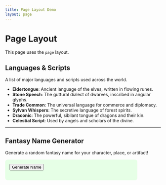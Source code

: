 ```yaml
---
title: Page Layout Demo
layout: page
---
```


# Page Layout

This page uses the `page` layout.

## Languages & Scripts

A list of major languages and scripts used across the world.

- **Eldertongue**: Ancient language of the elves, written in flowing runes.
- **Stone Speech**: The guttural dialect of dwarves, inscribed in angular glyphs.
- **Trade Common**: The universal language for commerce and diplomacy.
- **Sylvan Whispers**: The secretive language of forest spirits.
- **Draconic**: The powerful, sibilant tongue of dragons and their kin.
- **Celestial Script**: Used by angels and scholars of the divine.

---

## Fantasy Name Generator

Generate a random fantasy name for your character, place, or artifact!

<div id="name-gen">
  <button onclick="generateName()">Generate Name</button>
  <div id="name-result"></div>
</div>

<script>
const namePrefixes = ["Aer", "Bel", "Cor", "Dra", "Ely", "Fen", "Gal", "Hal", "Ith", "Jor", "Kel", "Lor", "Mor", "Nor", "Or", "Per", "Quel", "Ryn", "Syl", "Tor", "Ul", "Vor", "Wyn", "Xan", "Yel", "Zor"];
const nameMiddles = ["a", "e", "i", "o", "u", "ae", "ia", "or", "an", "el", "il", "ur", "yn", "ar", "en"];
const nameSuffixes = ["dor", "ion", "mir", "thas", "dil", "wyn", "las", "rin", "lor", "dan", "mar", "nor", "thil", "var", "gorn", "dril", "rion", "lith", "sor", "vash"];

function generateName() {
  function pick(arr) { return arr[Math.floor(Math.random() * arr.length)]; }
  let name = pick(namePrefixes) + pick(nameMiddles) + pick(nameSuffixes);
  document.getElementById('name-result').innerText = name;
}
</script>

<style>
#name-gen {
  margin: 1em 0;
  padding: 1em;
  background: #e6ffe6;
  border-radius: 8px;
  max-width: 400px;
}
#name-result {
  margin-top: 1em;
  font-size: 1.3em;
  font-weight: bold;
  color: #22331a;
}
</style>
